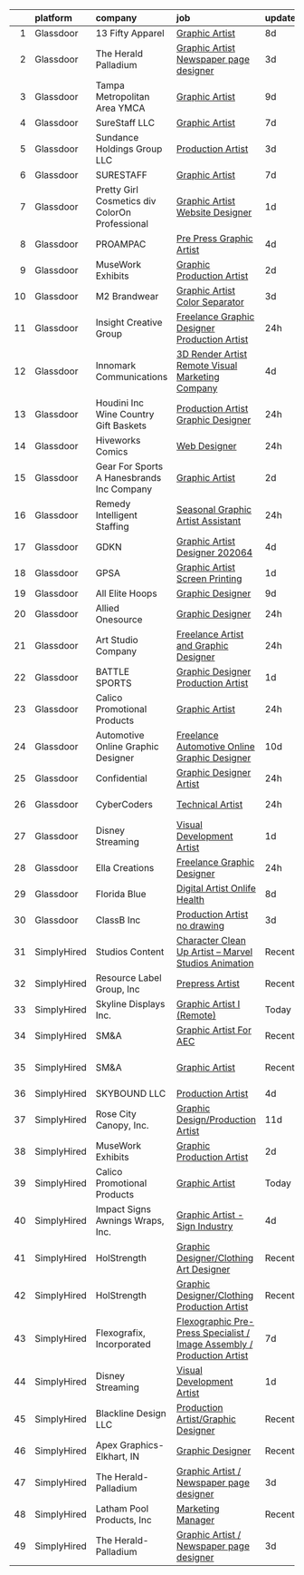 

|    | platform    | company                                        | job                                                                                                                                                                                                                                                                                                                                                                                                                                                                                                                                                                                                                                                                                                                                                                                                                                                                                                                                                                                                                                                                                                                                                                                                                                                                                                                                                                     | update_time   | location                    |
|---:|:------------|:-----------------------------------------------|:------------------------------------------------------------------------------------------------------------------------------------------------------------------------------------------------------------------------------------------------------------------------------------------------------------------------------------------------------------------------------------------------------------------------------------------------------------------------------------------------------------------------------------------------------------------------------------------------------------------------------------------------------------------------------------------------------------------------------------------------------------------------------------------------------------------------------------------------------------------------------------------------------------------------------------------------------------------------------------------------------------------------------------------------------------------------------------------------------------------------------------------------------------------------------------------------------------------------------------------------------------------------------------------------------------------------------------------------------------------------|:--------------|:----------------------------|
|  1 | Glassdoor   | 13 Fifty Apparel                               | [Graphic Artist](https://www.glassdoor.com/partner/jobListing.htm?pos=128&ao=1136043&s=58&guid=00000182ba0651c787a317cc46a4dc8a&src=GD_JOB_AD&t=SR&vt=w&ea=1&cs=1_9e8cbec4&cb=1660978352918&jobListingId=1008067040216&jrtk=3-0-1gat0ckfhk6e8801-1gat0ckfv20b6000-c750d9e3a078330c-)                                                                                                                                                                                                                                                                                                                                                                                                                                                                                                                                                                                                                                                                                                                                                                                                                                                                                                                                                                                                                                                                                    | 8d            | Remote                      |
|  2 | Glassdoor   | The Herald Palladium                           | [Graphic Artist   Newspaper page designer](https://www.glassdoor.com/partner/jobListing.htm?pos=110&ao=1110586&s=58&guid=00000182ba0651c787a317cc46a4dc8a&src=GD_JOB_AD&t=SR&vt=w&ea=1&cs=1_42df0965&cb=1660978352916&jobListingId=1008073933660&cpc=AC285F3A3ECA6BB0&jrtk=3-0-1gat0ckfhk6e8801-1gat0ckfv20b6000-62096e212025d3a6--6NYlbfkN0BLOz3R2tXC2mhUicuG5hSo7xRQA9kfEQniDPT2yh4WeRNJVoEZFR01TCwwwqBh1Y6vOSiAy0RAxGDJvOFJJaTnL_uhcgITD9zbL8z1jkW3llcv7QpfJxBhoUlxYDTSxCF6Mtk2LtjA0dsoVKnCgYGLuQKLIkxPy2RDLUUDNO8W2e5Dj9quGqo0UUEVxbKFCMiEU9rZ4h3wQIgE06UyKWsa3bE-1TdLH0TVvuGytzJdZL7DNTDLNf40yTICb0vHyaH2DRDs0U2VJANmEzbYv6uliJeiXlqhbX1LnkNjyYDEZQ6i6maYrwp9vdI_qLm6sMdmELRInJdUtP2QaUGQ95HEaDSdS70zaGVWA9gdDXqSjXooScWe4g7OLaZHIkrwbjyOkJHbFEkzi8Q2WY-sQ7FGREUwPEJHQXqhnBDiNPkYFX8KdpW8Ix3en3p5ubD-5ALFmnc4QsN16mlIMM_Uk06-xTs-hc0a0LACz7e9Diw3EwXGNTOWkxixfancSeM83gwQPiwXAGlWPg%3D%3D)                                                                                                                                                                                                                                                                                                                                                                                                                                                                         | 3d            | Remote                      |
|  3 | Glassdoor   | Tampa Metropolitan Area YMCA                   | [Graphic Artist](https://www.glassdoor.com/partner/jobListing.htm?pos=127&ao=1136043&s=58&guid=00000182ba0651c787a317cc46a4dc8a&src=GD_JOB_AD&t=SR&vt=w&cs=1_15d23cc2&cb=1660978352918&jobListingId=1008064306602&jrtk=3-0-1gat0ckfhk6e8801-1gat0ckfv20b6000-cbb0d24ac3a16a5e-)                                                                                                                                                                                                                                                                                                                                                                                                                                                                                                                                                                                                                                                                                                                                                                                                                                                                                                                                                                                                                                                                                         | 9d            | Tampa, FL                   |
|  4 | Glassdoor   | SureStaff LLC                                  | [Graphic Artist](https://www.glassdoor.com/partner/jobListing.htm?pos=116&ao=1110586&s=58&guid=00000182ba0651c787a317cc46a4dc8a&src=GD_JOB_AD&t=SR&vt=w&cs=1_86284640&cb=1660978352916&jobListingId=1008069457360&cpc=F5E96E35A1725171&jrtk=3-0-1gat0ckfhk6e8801-1gat0ckfv20b6000-180ca0deccac0e43--6NYlbfkN0BtjpuGbb5IWpuWnnxDa4b6ybAU806MaRYpkS6I63NKVyvd0FxttS4ltfZGuCzVtTPskn0p4n5nXNmKSfTLgqGGG6D6TjCHOIQKppHA_HaWF7t50M4flG_pH0phLvVJeWrNAMzNTCerXTq78MOxAlFUMpSgh0G2YiNBY2GW-qbjjCYigDqeZ4fcQdHZqMjnmU1ZFym8uuwwJGB6YWT5omxwQxP0MmwJfcJBgyiXtpZXy7-MwYbrdeHQTFrtv5mzLzRfqONg1FVDOI8D5ee2rtT8GurqGfUh7rpng-vnoQUQMs9SnXDWacvLE7kxRfcmyiZzcRXFOIMKoB16meGo0o4FRk0NFCY-kpOHF1tpoHT4e7Qj1zcKvhaEWF9HAJkxYMWEBx_ARY41aihFRXRZlJosfGnKRY04YZtQxFy7zlXkadq7gE-lOhLO8jqsBqMK9nCTsUK36x8Gj-UmbugFYFpRMVitaIjmRa1-ID4oMCTPx7ERoCTGDMR9up0rO5E_RuNp-wXgmEvb8utyof90SdOC3ejdOBWwhdx7ScD1Yta2ryXjNrcGYsJn-OeenX3lBr-7kQfOEeNduw%3D%3D)                                                                                                                                                                                                                                                                                                                                                                                                                                        | 7d            | Coppell, TX                 |
|  5 | Glassdoor   | Sundance Holdings Group  LLC                   | [Production Artist](https://www.glassdoor.com/partner/jobListing.htm?pos=129&ao=1136043&s=58&guid=00000182ba0651c787a317cc46a4dc8a&src=GD_JOB_AD&t=SR&vt=w&cs=1_caf4fecf&cb=1660978352918&jobListingId=1008075284724&jrtk=3-0-1gat0ckfhk6e8801-1gat0ckfv20b6000-736cfa1e9c8f5c95-)                                                                                                                                                                                                                                                                                                                                                                                                                                                                                                                                                                                                                                                                                                                                                                                                                                                                                                                                                                                                                                                                                      | 3d            | Salt Lake City, UT          |
|  6 | Glassdoor   | SURESTAFF                                      | [Graphic Artist](https://www.glassdoor.com/partner/jobListing.htm?pos=124&ao=1136043&s=58&guid=00000182ba0651c787a317cc46a4dc8a&src=GD_JOB_AD&t=SR&vt=w&cs=1_5745004c&cb=1660978352917&jobListingId=1008069342132&jrtk=3-0-1gat0ckfhk6e8801-1gat0ckfv20b6000-d8f4f65c01e36971-)                                                                                                                                                                                                                                                                                                                                                                                                                                                                                                                                                                                                                                                                                                                                                                                                                                                                                                                                                                                                                                                                                         | 7d            | Coppell, TX                 |
|  7 | Glassdoor   | Pretty Girl Cosmetics div ColorOn Professional | [Graphic Artist   Website Designer](https://www.glassdoor.com/partner/jobListing.htm?pos=112&ao=1110586&s=58&guid=00000182ba0651c787a317cc46a4dc8a&src=GD_JOB_AD&t=SR&vt=w&ea=1&cs=1_8f313965&cb=1660978352916&jobListingId=1008079634860&cpc=0C139D4CAD5A6DB2&jrtk=3-0-1gat0ckfhk6e8801-1gat0ckfv20b6000-d0d88da03b181852--6NYlbfkN0AsbZC7YF26DUOp-a5YRxqzjMc2ZCXYcSZOuCb5yJo0HGBcYAeI1rA2H4pZ9oQQjBGnMyLJgmvpyH271Y4QXRcmPGdZDJkSy0tipAHjjjobN777EGe6m14nexoqsZY8fojxrmCIzYb1EF2lisOidjKb-UWCyyKNO-rYgaN7n7dkTeVnSphMT94XU_t7P8UuaR8vpNonfMG7_4pb904OcO1D3VmTvFzxKaYi5WV6kZFYxnQJ1M3dvpn7-RdmeswrWnT1ivWEcnY5XOeORHHDIpGn-K-dFLr7tRY2TcsZNQ8KsHIcMnBscrRbyw0qcsrrFfPubMOYsezPom_mMYfxd0JoFTqjj8yvvN2Y014NEnIsBpIT3_uGpVWpsx1JqRYev59urhlwLmsBOiuMqA5DhbBJoazxrCJHaslPYsU1XtYtFrLszsU_kLkEdFpSwMu07FMEhbQxJxwfmom6YhGA-ST12jRHqwnCHLoEF4P_xrTKtpTlndueXsFcAG7KxSbvSCe2hZ2XHD6X2g%3D%3D)                                                                                                                                                                                                                                                                                                                                                                                                                                                                                | 1d            | Pompano Beach, FL           |
|  8 | Glassdoor   | PROAMPAC                                       | [Pre Press Graphic Artist](https://www.glassdoor.com/partner/jobListing.htm?pos=111&ao=1110586&s=58&guid=00000182ba0651c787a317cc46a4dc8a&src=GD_JOB_AD&t=SR&vt=w&cs=1_e9491d15&cb=1660978352916&jobListingId=1008072086383&cpc=14D5209370AEC984&jrtk=3-0-1gat0ckfhk6e8801-1gat0ckfv20b6000-eca2412d10ddca4e--6NYlbfkN0BUPABD-JdRRDh7EmCLK9y_9dLWAT252xWhbSL5vLFFgzDoGehMPxe0J0NsvqVH9pXvgZ2Uh6Bkh83MVPow0yRR38BuoKdFzGnH44uAM7v2RLuIDI1ejOH2f4QV2hGwBjOjvqUzU0pjAKVmbTU6_WHCqPRVTN1_e2zE4Gvr8l_1wYLRb5EbTznvOY1LCe-gkQ1df7u6pc1JodezdYQjelhSwRy42Y4ywwTbSbNPzZi6kVZGeqw8-giqsrrTjWCVV5pXTSTOdWWIaZGkLAfAs190D3zqLKrTKjMCTMw6NcpRzgbN26EgM-nFVjFfr6TYdG8Wvh9hdHbNDm-_di9EfISNmLvqcTvUG8nhaFJOoGGpRdrZ_JRLYwgh38mROzo_P-KJzOPanDI54xp3GYYZmMdYDx1mFaRXAIL-Fm_k4GWIcsFZIuH5zm6hIvzweL7t5gHY7dAKYdfkuTM3YdGaarGy1K-n3hByLR4nhsU3rxWH6HBKaes5We5YAdE-MbVBSe6wrvxzyR3uSB83-6KxS2HY)                                                                                                                                                                                                                                                                                                                                                                                                                                                                                          | 4d            | Rocky Mount, VA             |
|  9 | Glassdoor   | MuseWork Exhibits                              | [Graphic Production Artist](https://www.glassdoor.com/partner/jobListing.htm?pos=106&ao=1110586&s=58&guid=00000182ba0651c787a317cc46a4dc8a&src=GD_JOB_AD&t=SR&vt=w&ea=1&cs=1_1a50b757&cb=1660978352915&jobListingId=1008076709473&cpc=654405A9B1E0A9F5&jrtk=3-0-1gat0ckfhk6e8801-1gat0ckfv20b6000-f96a2cd4fb90d56d--6NYlbfkN0A88_J8diRoR40SecvWGzcTn95As47YER-7r2OAdsjVnjXRd904aD2oemUfw9FGo8jy9NymnMmS9G1ekduSoOkbDxusoUe6e16lO-r-TiRmq1vA4zKQYYE60iFhA0VOkaPwBGVlZ1anvFPIICRi9dfS6zCY9UFH5QglLgznx55Z_5vF8XntUV7irkUpxgaQHTv_8BjUuuYaEsQBeaeM4abqMtVc7mUt7gsHL3vazO8PTE-Kv86-GJMnKGD4drkMGyIJImLMiUqlzYh4kqbfXPA4PseTujRSzETw6HzC6vcTIwiRL1XBZ107RozPfzhaqvxB4dAU7uV_2Jr42AqynPxfFpx5aOu6Mi006wvPjUztKm3-mQVmLwg7eVD0l-GL0x9_E7tLXh3Wuvl7xchRjZW_ByRzMXooRG9a6fYtKaMIboD5zQEb37EatwZj0V0qbJzcxiE1tkNvI-8uTLngWGkfU_WQbrQlHXwDiK-PTSjK_EzbuZ9E-5rFK9oacti383A%3D)                                                                                                                                                                                                                                                                                                                                                                                                                                                                                                      | 2d            | Texas                       |
| 10 | Glassdoor   | M2 Brandwear                                   | [Graphic Artist   Color Separator](https://www.glassdoor.com/partner/jobListing.htm?pos=114&ao=1110586&s=58&guid=00000182ba0651c787a317cc46a4dc8a&src=GD_JOB_AD&t=SR&vt=w&ea=1&cs=1_29a25eae&cb=1660978352917&jobListingId=1008073923082&cpc=4F748F1840550ABC&jrtk=3-0-1gat0ckfhk6e8801-1gat0ckfv20b6000-f8d6275794ddb581--6NYlbfkN0Af7IH--f52cTUDwFMUanxXcd3NiV5wYJyzlyk1G5yREQl55-HAat8C1dsV_ESbMZ1hvHt-zXm1IPNjpAQWUq9hImiJKdeSLaMaHbUFAK5Tm6iv7oTX49TqLCn9xEV5pFOLw17yZ-P-B8Vfp0bckWq1AqoLYcKTw3Dani1XF9lKt4lVDyxuWuFWfq2RpzlW_YaHbV_6AkerHSanNdYkuhfzekOxzs-6k_mg-WqwEZobiTJ7jIiDF2eO9CfNtJaj0_uH3-wm-8wXc4Dr8Ajr3-_stZOeKJ6atWrjzzu9RuuTOx0KEoIV-u59srj-lTPlywiRxtzU5MFRu8SvQRzaH1tFE8yCEM5xvDknWIiLtxv27u2efY3keMB_kUCYq7d1hr4bFeRBqBzFf0FvAsdKmMGdaEYfRNA6a9IR_mRIggcaxEODFLRhZvbFQj6NCgDb12whdjyj0vlioRvV38WIgjrZ6IbE79QI77IhBwWQI0aSFT6IA1RvWe1CQs2YJd-J9mlL6291U-GXag%3D%3D)                                                                                                                                                                                                                                                                                                                                                                                                                                                                                 | 3d            | Azusa, CA                   |
| 11 | Glassdoor   | Insight Creative Group                         | [Freelance Graphic Designer Production Artist](https://www.glassdoor.com/partner/jobListing.htm?pos=103&ao=1110586&s=58&guid=00000182ba0651c787a317cc46a4dc8a&src=GD_JOB_AD&t=SR&vt=w&ea=1&cs=1_7071ba88&cb=1660978352915&jobListingId=1008081091887&cpc=56632219D727AB75&jrtk=3-0-1gat0ckfhk6e8801-1gat0ckfv20b6000-e2569512a46b1b61--6NYlbfkN0AuAjYKnBHsdkcMxrD7ZJITXxV72vImVt5xOyKRJQecNLptHT1ZOkyZa8ubgDaEqsGN4RvC2ebsVtohhZM2LYhWfb5D4MJO2JhoVcSjDN0P6B7b_qgNw4umRq6-Lz6XnM34Ntfe0kpK8SZKSZHZyINJbBN8FcH4iWt2pD836Bul7KJntN-qrqjuuRlP-zRb7PSZkDSzTSTF1nMoGZhycAC-2odQ-JZmeJ1Yhs01NOYbAWICAbcq8yVm9aCe1OKFocGVL4I86idlU-7TisgsZx2vkt512XBOZeC_KZZSNR_pW3BUtD5djJijfR_gNiRRtAWH4Qr1hBU1w6h6tpXu21Nb_TJparMm0WZHd__exC0IV0g3WrD8pu1Oqew5VtfzBevNAXrOsUukBiLZ3K_6L5Cj5ZVbI9vOWoyctecNLp6Cz72CR8Ri1yR03SUOHC0vsIVJoQLuMD2PibK8KA-XBk3N3UoD42KcnOuBcuDMIcccyeQUe3vUL8t5Wy-lo3pqjacNbIaOZmZyvw%3D%3D)                                                                                                                                                                                                                                                                                                                                                                                                                                                                     | 24h           | Oklahoma City, OK           |
| 12 | Glassdoor   | Innomark Communications                        | [3D Render Artist   Remote   Visual Marketing Company](https://www.glassdoor.com/partner/jobListing.htm?pos=125&ao=1136043&s=58&guid=00000182ba0651c787a317cc46a4dc8a&src=GD_JOB_AD&t=SR&vt=w&cs=1_16bd01cf&cb=1660978352917&jobListingId=1008072174188&jrtk=3-0-1gat0ckfhk6e8801-1gat0ckfv20b6000-b557b9f2ff24d637-)                                                                                                                                                                                                                                                                                                                                                                                                                                                                                                                                                                                                                                                                                                                                                                                                                                                                                                                                                                                                                                                   | 4d            | Pittsburgh, PA              |
| 13 | Glassdoor   | Houdini Inc   Wine Country Gift Baskets        | [Production Artist Graphic Designer](https://www.glassdoor.com/partner/jobListing.htm?pos=115&ao=1110586&s=58&guid=00000182ba0651c787a317cc46a4dc8a&src=GD_JOB_AD&t=SR&vt=w&ea=1&cs=1_72f5eadf&cb=1660978352917&jobListingId=1008081441552&cpc=8795CF9063CD573D&jrtk=3-0-1gat0ckfhk6e8801-1gat0ckfv20b6000-6b8e0700c5334f2d--6NYlbfkN0B3DslFKMNUluqKc1Wh2wUADIwflRxR_qiwbt9w8aG4zl7B9UCok6ZGwUs9c6IyFHKN08j8QWTfNpi9f5Z3ajPm8_UiV1M4L1VRAiY_SnDyxPsTiAamp9sWMXQ3l8Brt6RjreFaWZ10vKOX1t0z85NxsDs6LfnMfdEADew1eSGWBdEdl73LyAAcR6aPWZp-Ji7tTl8dL80Ygu9UfoQ4NNSJ7O032Fuh6mYo8C_f0hRtosNCPFpBoNMGKVY61sZMYcyrktW6yI7faluW0-EXSA6RLuyHS2LhO_5dvuEuqwCwwIne0xU020n9nEJ01sjd05DWSbPtyZhCA_p7vZpXQXBfoJJ0feZj538SLOd1l9m8CzbI8wV6owSsQK8ZJLOD4THdKX-XfxIns8KpOcwHB24QwxbM9llkcKV3a3tkfKrGS1I5KFIyW0eTMxEshql8lv5H6pVqszE7sPlqeXr1U_llEHmzCzYYGpI5aCmzR_E8NfpyfO3D8kzRjYHUFlF3Gj8%3D)                                                                                                                                                                                                                                                                                                                                                                                                                                                                                             | 24h           | Fullerton, CA               |
| 14 | Glassdoor   | Hiveworks Comics                               | [Web Designer](https://www.glassdoor.com/partner/jobListing.htm?pos=105&ao=1110586&s=58&guid=00000182ba0651c787a317cc46a4dc8a&src=GD_JOB_AD&t=SR&vt=w&ea=1&cs=1_5a50ef6d&cb=1660978352915&jobListingId=1008082052389&cpc=59DF70BB7E75A6DF&jrtk=3-0-1gat0ckfhk6e8801-1gat0ckfv20b6000-f44207971c53645e--6NYlbfkN0CWUDfr5eBy36P-_yoKSn1h1h6IijldrMJKuS89PsLo_iXGw8Xydd1YF-FMyalgq_gr15PGokgS0YMrXTGSVMAeq3_JHKamhWQ4ZXN2Y5TQ_ynPBhgwHUHm0zQBpnJm3gwym_1P4K4SwoCtHAi-wyuf7I_Z2xIMdhG0HoL8WG9-jG-4o1pFs8wnDZNla_sVOFYR9rOVnHFn1Bh74k4-dhiRVaq1l27EEBU25II0Y71P2Qi5WtHkpDSy21xq75FSk_hnoWcQcUK-p-lksZ5nCHoe0Ar7wd98YoDwFMTYLjOGUY6nYhQdR5z1c9lLszg55C-NdQtcBGRpiVTR-OdnA7Xoqf5cX40MyprK94Py7oq901JsqGpq3_Ix4ktVb1WBPYmCUViLew_IaHK7P0FdPSl62PkYFIKW8dVjmaHIhC5Yj86DPCxBLzce-OsC5i8bRLoNEbGTyF7neEtOIyD8UrcPV2hdSXyAA2s6au58JGoRbYDBYB_XsLQsKfgpJUch-e146CEc-05LFQ%3D%3D)                                                                                                                                                                                                                                                                                                                                                                                                                                                                                                     | 24h           | Remote                      |
| 15 | Glassdoor   | Gear For Sports  A Hanesbrands Inc  Company    | [Graphic Artist](https://www.glassdoor.com/partner/jobListing.htm?pos=108&ao=1110586&s=58&guid=00000182ba0651c787a317cc46a4dc8a&src=GD_JOB_AD&t=SR&vt=w&ea=1&cs=1_0f1994eb&cb=1660978352916&jobListingId=1008076135409&cpc=2187E14FC6F1B769&jrtk=3-0-1gat0ckfhk6e8801-1gat0ckfv20b6000-3b4d9282766276ca--6NYlbfkN0CCePcRB2o_mhkTD8iBEfGgvSO_tOYKNRl5Nl2tXn-lRvMRhAmJRJJgvSR49SHqpy9yhY3pWTRmV8KL3VeTLxSuf7aV5T2OzQTcEpFYqY1zEfwRg40MKjyedK7fsIWQzfEP_HLvBmMWTjPtJmMjiZFf--g_x5K9st2Jq-xWnyZR90gYbl4ka1q0L-iqLZzJ064YT0xJccYsXh-TYB5gGy58e2m15eeEV5WkxJLlSDzQ21fow_W4-LTrU3tvg7LY1_KEt5AJFkUkjjpIqTOd1pPUE4I_pj3plcJW7MuGo7y513RHriKRY-TAJG-1DTztVAizdSDUsC-TXFoit2U4MV-M8GheP0rnadsHrHZsVQBhGicO1lHM1IXKs6In_a-EUjsnOPgSumhAgRb2Rw_36qUEnmh5Z_j_8cSd8Bu09oBGSrkbVEuY6XTtxeIBJQt-kgnm6uh2YyHTMsNgE20E77tTPI-ee4LysS04O6GGioDz-ZXcASUXwoA5zk_1v6bdgzAsiGxoKIDtgw%3D%3D)                                                                                                                                                                                                                                                                                                                                                                                                                                                                                                   | 2d            | Lenexa, KS                  |
| 16 | Glassdoor   | Remedy Intelligent Staffing                    | [Seasonal Graphic Artist Assistant](https://www.glassdoor.com/partner/jobListing.htm?pos=117&ao=1110586&s=58&guid=00000182ba0651c787a317cc46a4dc8a&src=GD_JOB_AD&t=SR&vt=w&ea=1&cs=1_07a7c15e&cb=1660978352917&jobListingId=1008082141612&cpc=A0032DE20586B9BD&jrtk=3-0-1gat0ckfhk6e8801-1gat0ckfv20b6000-1e00553f2ded1cf0--6NYlbfkN0CuHSGuDApGVPx9cXRLGO-izRoRBHVZoe6qYcOHefrkjkas175XsRBTw_roRtpezpfX86eVXYdC_dnYT2tjGnEw5UvQ69IiBPyfCBxNL_78SWbhE-rPupmP8-Rgonw1R8n-No7gxAM0AkNd-iRD9CkQb90BWplLi5kZl7tk3M_mVR6lZCR314PEhiSmenWyf1gICDc7ySL_A31g7DSyN677V6KhjF72o5k6UzPEV_P0cH6ts3IRCFIKviVVmXm24FA4GRHd8sjdgCbHut0scTIuKlkHmM4WUhZF-RLQ52xpq7R9f48G43wmsWrideo_Mjcmfci1LpCAKpMqojn-z1t2vGx_sYFFQZWxYe8Fcdueyj0luIaFIK3rqw86ObYGFUdt85BVWg0W5AM-fWDwoM8m5YDYtSw0a8yXfJNhSbBiFZeEKpIZF5Z1Z-xPvlTLvOyq-r1b3mqj53O26WC3hmtVJtNwdoNsMlhRVqEGYQ2Kn7GAJvfZOwwZVN713jQDDCBZ4QROhBpYdT7ivNWcJ_jepChBDaDPVa9lSEYvzo1xV1-dmwSHMubprbm9QwpbXHX2vWabz0wormDDnJw15WEzjTNdv9TWQRDFAySqUCoJt6ufMDPWJ114rYUR8H8ceUDj1P8uy3fc2N5xQSHqqTRiiPlSCfuAEovbTkZQlpoMmqyiyf87-U3UGE8P2L0AXk5nzV6m7jPJdm0ywRM5gi2CB82ITL5YdEP9Aph_-z43hFJ76ChyR3N0LOxD4Kuu_-Op06pHNCevtLMPhQbl-v9k9Txutyn4FiVh0IVAGgjt95ZAuq_CbXIIpgarE-H0TQmJSqKyNrTLnXc4t7_JHUiXjJ8l-Hy_WTMw9bvNtFfejANe3fdzrDN9HwtwencD4WXDc_UYiphZsQ5b4gP9maAEJ8AcJ-okj1gZwTmszWooNg%3D%3D)                                                | 24h           | Mosinee, WI                 |
| 17 | Glassdoor   | GDKN                                           | [Graphic Artist Designer   202064](https://www.glassdoor.com/partner/jobListing.htm?pos=121&ao=1110586&s=58&guid=00000182ba0651c787a317cc46a4dc8a&src=GD_JOB_AD&t=SR&vt=w&ea=1&cs=1_efef7c22&cb=1660978352917&jobListingId=1008072232153&cpc=9908D8D4413DBB8A&jrtk=3-0-1gat0ckfhk6e8801-1gat0ckfv20b6000-45ae1c6f0fc57a74--6NYlbfkN0A57XGms1TCGdSYvMZk-KBXSoGY3ElX1dFrDOLABjVSM5mSf2WBMOppSWeAeUQg-9VVOyQZF_mjwL1bdgxhd1-8ToriHA5rveSFn1apiS1irEgB4Z_uUHv1xSiWyG7_dlIGipkfdJMMiHi-O4CfVOjAUShnlM3EsyHG9WF1o_Vsh-9n1Ms-A3vg_KYEdrz8tcdRu2XxT2aMaD_E8oI1NhWJc2MWE8lWkGUPg5LLrK27W-VuP_vvSJ0h9XyDvzopu24EWym_1ZL-ajThvx0qUgBq-4hZ7ljYNMmpUVIQ6A1AM_1_r-7s1whGbpHVTFtLFVRIhXmaQwMdG_xbnxRRuZyccWT-G0nYqMZE69Ft80rWOzVuBuBgYewdRBMOpPzHeQV2knI7smy8vucvXm48HPSVEHukPUXQqD990jfJLvcY3quwf2iB2ohoabTzMJA-eejpKRV1dWyHHh3hYy2aFWa5j_NbEbUqqtOQx9vonS6WAjdbxxI3BbnmwyNPk_Cgr1RSDgEvpFau9w%3D%3D)                                                                                                                                                                                                                                                                                                                                                                                                                                                                                 | 4d            | Orlando, FL                 |
| 18 | Glassdoor   | GPSA                                           | [Graphic Artist   Screen Printing](https://www.glassdoor.com/partner/jobListing.htm?pos=104&ao=1110586&s=58&guid=00000182ba0651c787a317cc46a4dc8a&src=GD_JOB_AD&t=SR&vt=w&ea=1&cs=1_c5cd4686&cb=1660978352915&jobListingId=1008078460690&cpc=292986E5893862A2&jrtk=3-0-1gat0ckfhk6e8801-1gat0ckfv20b6000-4c4bad57fa29e0dd--6NYlbfkN0Czardaj0_VtTEHHe0WlIx6ff_4WsBLiOdC4PVNoZsc-ChccKNOBLouDKNZxSaGWzpl2Ya5TJSd_ijnT21wAKQebG7yVi5uKfy3LJuvSR-su2sNtcN3Eqin07SAAIeFHGSPIHDVrW7iI2iYOBpAlLSLrV_EoO1rrh2wRcMeyqq85HrHwenaYw45G4Fv5yGqMi3bGDSAGLO1lYNhSGNzmOZZmsF21GU0JaKC9isVth3eZwJbpDzqdQZQyO1vw6OUb6hf8POp4sWGtyZbAm7371aKUlMa4PqjnMUQIrEYmUPT2iOTyq92cKF6v02TKrOPQTDeE2c7BswCFhNfe1bYHJilBrpUTN586THf1jZTyg9GlLToieWd7JPW7sYKKmNgbyE4SK2N_rSyyuRd_XZj3MS9sqzfIfwXU38-7_-I9ed_4-RfJmR3mr5dZWE2q2DoB9TKe7nGXJLPvuMkydzPhCZpDEtFOWACjziTZVE2eqgBC47nS5apAy6SYwuNTs89rFK6eXJAYLNg5Q%3D%3D)                                                                                                                                                                                                                                                                                                                                                                                                                                                                                 | 1d            | Millvale, PA                |
| 19 | Glassdoor   | All Elite Hoops                                | [Graphic Designer](https://www.glassdoor.com/partner/jobListing.htm?pos=130&ao=1136043&s=58&guid=00000182ba0651c787a317cc46a4dc8a&src=GD_JOB_AD&t=SR&vt=w&ea=1&cs=1_a06b2f8e&cb=1660978352918&jobListingId=1008065721437&jrtk=3-0-1gat0ckfhk6e8801-1gat0ckfv20b6000-3a5424c9bdd640c0-)                                                                                                                                                                                                                                                                                                                                                                                                                                                                                                                                                                                                                                                                                                                                                                                                                                                                                                                                                                                                                                                                                  | 9d            | Remote                      |
| 20 | Glassdoor   | Allied Onesource                               | [Graphic Designer](https://www.glassdoor.com/partner/jobListing.htm?pos=119&ao=1110586&s=58&guid=00000182ba0651c787a317cc46a4dc8a&src=GD_JOB_AD&t=SR&vt=w&ea=1&cs=1_fa0004ad&cb=1660978352917&jobListingId=1008082208413&cpc=5E31031E1AFF45A7&jrtk=3-0-1gat0ckfhk6e8801-1gat0ckfv20b6000-c3378018d59a86ef--6NYlbfkN0CK-8nPx1PXKPyVwi8YM4tCpnZRQ_DYusyN8hYEsp4F2XPfB-QtKAUSL9EmgeoF99jQFVBJy72L4OvwtCLPUDtvw_tiV_rNeBnpC-edO9ZolZMEGUoN7qp57UecmMdzhCGKliusYmK2jNkbdscIUT6dU7PU4iNUlfPuXEdVMy0r-K9eHppb-A4otlXKt4uBLQen5xkMlR_cU0uKASXkeFtcRslZHrT6Dw25frutIfDdPfV36YSh33uTqLi8PkI05ovD4BtPGiQc6ywRz7oWy8SVz2gaORZnfJqoDbikf7hOn0ekgfYw7l-F-EntqzwxSfmDvrcpctQl7D2P5tlbwXvWCiz3qTOZRL5oo1_0rYw9u_jgda2ujcUzxuB71PGTq12kNiRV2S-mCTLSc4QIn5tdende-f2beuZ2kPE8S8_P61pnNs3ox5TkP8DCwrNkdFjD4nntppR4zsAn9q1yoFmYfNhqhJSyKNaNT21_WA_Q25ElVmQrtB2MBPqydyenYhNPxzHAf1P0HsXCoQ8fa97wmamWzOA03hvsi8TmhM5xPELrNy46w39iURkvjNe4FZ4%3D)                                                                                                                                                                                                                                                                                                                                                                                                                                               | 24h           | Kansas City, MO             |
| 21 | Glassdoor   | Art Studio Company                             | [Freelance Artist and Graphic Designer](https://www.glassdoor.com/partner/jobListing.htm?pos=102&ao=1110586&s=58&guid=00000182ba0651c787a317cc46a4dc8a&src=GD_JOB_AD&t=SR&vt=w&ea=1&cs=1_314718bb&cb=1660978352915&jobListingId=1008081695157&cpc=C4A69CCDBB3B9599&jrtk=3-0-1gat0ckfhk6e8801-1gat0ckfv20b6000-9396e9a279fa35b4--6NYlbfkN0ALmgNf42x7YEuTLQ5-efStH_XBJQTIREy_nAcK3-m3BWqXDy3YkN4oAc6b69r1uRLouu2J77DPjcaSY4APfgmbbrU4KVqSQO7uZ39vV_mL8O7pbwT-hghrNhEZLslXU74zVzypJ-0_FWcgjYf_JDjj-yTXcOIAuFFg42xALbDrLBUmgPHGROvLhGqPbmmABkKJiD4A7v2gu1hN6nEafdhAJVYlly44RUuwz8I90OP2SqU6pPPLzzomJWibCg3EBhtPwPuRfkBrHg1epuyF-PMGty26A6tFsBfvfj91Mps6GKTib-wmpQYmUtwRfQVCGvWD3zmFvVbmQYQAEIfXxCRX2R-hrzUImMv0G4T2Sz7h9tpic2NjCMdyWs69m4I9Epit8UVz5wo2SwzlfEOLn7nCGTfGB9TbYH7YsBqWo0kK9D3TTzmfTFEOT7CWukNdBYzKqOrvadrCJ2-yF7t2KvXxkWHzbXlcbpFiXcG-iz74hZ99npAw4C71IBMFiIQhEdoI1qwDTJzsv4NNpyAeYtZa)                                                                                                                                                                                                                                                                                                                                                                                                                                                                        | 24h           | Cleveland, OH               |
| 22 | Glassdoor   | BATTLE SPORTS                                  | [Graphic Designer Production Artist](https://www.glassdoor.com/partner/jobListing.htm?pos=109&ao=1110586&s=58&guid=00000182ba0651c787a317cc46a4dc8a&src=GD_JOB_AD&t=SR&vt=w&ea=1&cs=1_4f5c68f6&cb=1660978352916&jobListingId=1008078824576&cpc=82ABD2B5CEB98952&jrtk=3-0-1gat0ckfhk6e8801-1gat0ckfv20b6000-ef64b80e2e82d369--6NYlbfkN0ATuzukLZvOA7Cxi5gGVTPK8s05ijijAIGQnHXs5Od0Xxlz_9ucv3NNx1cdLUX-dpnafQaZe-uwLz2b92i1_cCldFdbq1dmMWdRzXLG2lw0vptDIT3Z8n8L_tC3YJWBaQbrrPwCZvP1e6wNeC2Kl9AOQGMcie1lgd2XoAvwEWQ-2pyxv74hmDnCvcmPaAZBnFmQn9P9qOoFSP3hT79oXvHRQVtoQI2IfICtKOCFQL56xkO25C5j7RbawIJUtOfatE0Z8-YxfCLHX5uuptBn4no7bR-mSK7_n3Ilr8dZFcjdxsHlZSpc38pzuvaN0o-J9AmxDj4qfAjYGiN3Q_FBcvqKt9E6xmTcpSkzO23CDuCOTt4zNkUMllhTtJwtFxQb-QR8nNUqyKAdM555n85-mRVRg6i2gU7HH2mlH_Gp--m_uL0yuv4A6oDDY8VXwXalVLQ9H2rnH9658l5tTE0yvIDitykNUxhXF3QlkvQxSUJbrgPmiZ8H7_XPRMhIF_f_G8SCRFoylyeDRznkWFLFUj8I)                                                                                                                                                                                                                                                                                                                                                                                                                                                                           | 1d            | Omaha, NE                   |
| 23 | Glassdoor   | Calico Promotional Products                    | [Graphic Artist](https://www.glassdoor.com/partner/jobListing.htm?pos=101&ao=1110586&s=58&guid=00000182ba0651c787a317cc46a4dc8a&src=GD_JOB_AD&t=SR&vt=w&ea=1&cs=1_2f2b423e&cb=1660978352915&jobListingId=1008081059192&cpc=7727F3A772A9F19C&jrtk=3-0-1gat0ckfhk6e8801-1gat0ckfv20b6000-41762e46bb39fd3b--6NYlbfkN0DL61m59G0vLrFWarBcur3uKQP_CtW25lhCYWtrcai9UUeGTgFS_bSAmaOBABAcmMT2rsuamD5YCYzhsA6LvffyFY5O2luWjaV0oe--BzJfAi_8C4AT8kiopj9WxLFUXzZCjEtQh37n4Kji_fYPc-LTyk2-DGxON-siRaDL9ch2C7a_sFBhx6DUvDhPB_Jxg5ONh5F1eVBuVTpXgoZZ_0UIgo2A4v7YeIRvAgxjrBuDVGZdEyGduuQyBu82Eyj-9ATWi48WgwxkM6PTaZIxAQdX0IsHzoubrOH7GWpZSGMkDcsvCqXRTzHqmemaHOFJuhnINao2hID77nGu1_DQncUnmPgAzYviXK-5OdDVOXqtX4gxuHHhiNf_tSf9RJhaYYwy-SpJBcQZuZTwHaQOS-risLReqXFYgFLnHgcfGt3Q5H8Lvu8mrvBLklbRm9tTWFAF7YNdm9wdfwgDToCiOt_mqdiAM2YBqE174a7me0iHmQSlfL8gYQ1DjaEd0o4_SCs%3D)                                                                                                                                                                                                                                                                                                                                                                                                                                                                                                                 | 24h           | Celina, OH                  |
| 24 | Glassdoor   | Automotive Online Graphic Designer             | [Freelance Automotive Online Graphic Designer](https://www.glassdoor.com/partner/jobListing.htm?pos=118&ao=1110586&s=58&guid=00000182ba0651c787a317cc46a4dc8a&src=GD_JOB_AD&t=SR&vt=w&ea=1&cs=1_da6b30ed&cb=1660978352917&jobListingId=1008062665826&cpc=47CFDC01B3F81FAC&jrtk=3-0-1gat0ckfhk6e8801-1gat0ckfv20b6000-e6cba8c07fc3ce8d--6NYlbfkN0DErd5I9McD7cRkBvdvpgLNNu9G_nar-sNj4cKQCjkRCIjXfPSy6d0xbkvT_D_ecSKPU5kzDGHqsOjaScAUUXJUGrP7g0KKBrC0EO4e1OLVkrrVXnn7f-vdUbM7rPXDvMD-B57H2IXrZzXhxrBqvEGn4_HY80ZEM-UwUUpuvLDQnlVgBdCbn-mi4t41Tci38kyABmE3ANpkl6TQC6egCSSYO4x0q9dkGyLP94w4i6PMNVSkExvFKoXJgu56gh_qis3_ddtiQHH00IGYXyHJmA8gQSywy62erLEHMRctVxzhVvH7G3Fp0urYR1d7NC5cK_d28WCx1Rio_UkXIN8h6lONfoTP7J1G4JWB2ULc9St9wpsT01C6alnDQxrATIFNj0n8k2NOENlk9zdeuswaL8qAZGVyjpmdBChaJyTG8sd1PmhnvH-PdnTnHHsrvvQN-xpOo-YSmUPA6LuEBZOA--z-TBcqacxQgJN8DQ2BvAs1PxTl8vI9Lx6LTs2IVFXsUuGSfv7LjXA8q-86OaMEhNPcbiTW97bbnl4%3D)                                                                                                                                                                                                                                                                                                                                                                                                                                                   | 10d           | Remote                      |
| 25 | Glassdoor   | Confidential                                   | [Graphic Designer Artist](https://www.glassdoor.com/partner/jobListing.htm?pos=107&ao=1110586&s=58&guid=00000182ba0651c787a317cc46a4dc8a&src=GD_JOB_AD&t=SR&vt=w&ea=1&cs=1_2991108d&cb=1660978352916&jobListingId=1008081123684&cpc=6BF42D0955AE9A34&jrtk=3-0-1gat0ckfhk6e8801-1gat0ckfv20b6000-bf807237bbd48025--6NYlbfkN0Ag_vOSqVc2GjcKbyaSGHyAbcl0xooF_Y2PvIayQ2HWR8Xara5wkVdalUnPf8VXS8ktIAIcjj2zoOd5Lb3kKgjberLcQjFFsCP6FmUMsMJfhEEPyY59XhubVSr6y3IM9MMY5SSfzVHonp1AgvKaby4Isv0gBliLkpjdeGzrq00yN1Y0B26pQjDPV0f9zw5MwKSW-x2qVO0PTRZK9EAXlBJxlmQfgqkPvFUvMwytbqazqKVGm3UxgjlR-EYEvnZ5O52PMUOjNZJkS6yMp5py1IEpbFsoqvdaKOJjwpVNERTmkCHR6gO5H_Diu4OwHSox2gWCRTWEh7rrQ-eBXCbuu3lWZz-CgG0WKR9uiIXIa3Y2lbL7JzpaM8Sey1uneak2DUa-_sxmgWWfx2uEoLWmD8-MTv98mqBr3tO5rV8PPLUbhUPeKpmXj0-xqydGXc19SpuxhoQGxB1h8huGKJj07FB2Kp3zFIwg0ai2RNDBPRi9yASw4mju7hyexnCS7gARD0M%3D)                                                                                                                                                                                                                                                                                                                                                                                                                                                                                                        | 24h           | Norwell, MA                 |
| 26 | Glassdoor   | CyberCoders                                    | [Technical Artist](https://www.glassdoor.com/partner/jobListing.htm?pos=120&ao=1110586&s=58&guid=00000182ba0651c787a317cc46a4dc8a&src=GD_JOB_AD&t=SR&vt=w&ea=1&cs=1_05f2e644&cb=1660978352917&jobListingId=1008081635178&cpc=451933188B21919D&jrtk=3-0-1gat0ckfhk6e8801-1gat0ckfv20b6000-2928c6c4dd1687a4--6NYlbfkN0CpFJQzrgRR8WqXWK1qKKEqALWJw739KlKqr2H-MSI4eoBlI4EFrmor2FYZMP3muM1BfrJgYTyeTcMU37Aa7gjLS1XH40czNDsKGeRGKSZ78eITn3VjIbg_f7XlW4vrOQZZ22rfjoVGb9NMZzNif7oUsA6UHsvCw0KuqT8ILTqlXXXeruWaQ_I7jibDgBJ-0fKllnbCoo_2DDZf0ssEZgsHMQyh2mDqsK0yx9PK2YbX5aIIl0MIKYNQVLC6umgZTJE1xGwSXqk5R8IflqigbuTLng_TeLikNooPmOz_aK0_nW3NTBfJz4Q4MB9-PfongFKfGAHcduMDOz6eCGlyemKnFHtm_s4hh5yYxD3W8EAuAR0nAgmNgapa6phhB27-MNoBvb_AqT5ShGaRF6vG29eoa4CpX-qp-vaJrE4bX2rw7CXs1_z7wIptmg97QR0aM0kSdiKBQgDtVEN6jJptSh3y9M8QopZo-L43piCD2whlqLNgZNQ_o3cLZhZjB6sQWGOfIHBwa8uKm2tieEsKwmbdSKDi14P3Gd9c9oRD2ZE3MEgOsGGVnSMg7du_yI_BaHfZmL38B8sk0a1N1eTJK8dl5VfYSTML4Jf2unv9Q8RaAU99PZ254vkpY-Pcz-m0-6WputIaYWPUb6NilHLm_CRivUda3KNQnFs07TsJY17YwiDvu048kh6vvEN7uJl7RuXBTDjHNYNnK2mqCKMXjijvoaTqjGvrDKaGz62yd9cwbE99PLqi1n6Z_YJc2PaePMu1N15lEcFm5f_REj9KHMsUhhBNWS2qHCFp88kmCh9LsAT9tUu2QLv5jdbNuuhnwt5tHIzWE4ZxlPk-eh6Xh9rTdooqm0Wm87zNrf5HyBXLXAse_WDU97uTzB_wwGItKPHm35b_Anj7rfNYoucjD41zgZ73Sp1KZ2wvaZgK2fGDsuU8U86BpFdBjUOKIhuCkGfUndQ8VIXfgT4gxIMpNRlRlGbmS7EkzV-dhGbf6PMauw%3D%3D) | 24h           | Las Vegas, NV               |
| 27 | Glassdoor   | Disney Streaming                               | [Visual Development Artist](https://www.glassdoor.com/partner/jobListing.htm?pos=123&ao=1136043&s=58&guid=00000182ba0651c787a317cc46a4dc8a&src=GD_JOB_AD&t=SR&vt=w&cs=1_b47718a7&cb=1660978352917&jobListingId=1008078499715&jrtk=3-0-1gat0ckfhk6e8801-1gat0ckfv20b6000-206bbe2fd00bbaa4-)                                                                                                                                                                                                                                                                                                                                                                                                                                                                                                                                                                                                                                                                                                                                                                                                                                                                                                                                                                                                                                                                              | 1d            | Glendale, CA                |
| 28 | Glassdoor   | Ella Creations                                 | [Freelance Graphic Designer](https://www.glassdoor.com/partner/jobListing.htm?pos=122&ao=1136043&s=58&guid=00000182ba0651c787a317cc46a4dc8a&src=GD_JOB_AD&t=SR&vt=w&ea=1&cs=1_19a62069&cb=1660978352917&jobListingId=1008081659688&jrtk=3-0-1gat0ckfhk6e8801-1gat0ckfv20b6000-179bbbfac3831d57-)                                                                                                                                                                                                                                                                                                                                                                                                                                                                                                                                                                                                                                                                                                                                                                                                                                                                                                                                                                                                                                                                        | 24h           | Remote                      |
| 29 | Glassdoor   | Florida Blue                                   | [Digital Artist  Onlife Health](https://www.glassdoor.com/partner/jobListing.htm?pos=126&ao=1136043&s=58&guid=00000182ba0651c787a317cc46a4dc8a&src=GD_JOB_AD&t=SR&vt=w&cs=1_6881285b&cb=1660978352917&jobListingId=1008066745032&jrtk=3-0-1gat0ckfhk6e8801-1gat0ckfv20b6000-26be7a46b33a2ceb-)                                                                                                                                                                                                                                                                                                                                                                                                                                                                                                                                                                                                                                                                                                                                                                                                                                                                                                                                                                                                                                                                          | 8d            | Remote                      |
| 30 | Glassdoor   | ClassB  Inc                                    | [Production Artist   no drawing](https://www.glassdoor.com/partner/jobListing.htm?pos=113&ao=1110586&s=58&guid=00000182ba0651c787a317cc46a4dc8a&src=GD_JOB_AD&t=SR&vt=w&ea=1&cs=1_7f38d6fe&cb=1660978352916&jobListingId=1008073855529&cpc=C63BD00756FD6F58&jrtk=3-0-1gat0ckfhk6e8801-1gat0ckfv20b6000-bdf611b2ff79094f--6NYlbfkN0Bu0v2EuYhQMX8qGylBd2OdOHezyUUQzrXVF6Pyut4oLbBZhtAaef40bjVsMcGx4fIybJV85VCtu2yhkBxxZuMEwbpkbWDRryLbr_qOhZQLv6eFDiSutvGSaXyBHzfiJmm5VNTFmO6Xmb0-Zi2oR6N7Idvf2yUf25lB_JN-5JR66XeUbkkiPACPA2pRO-DR4YLklRrosT7E79RCp3UkzI4xxGxYbV38i4MSDNSy9ruMyB9LDJM0MaIuclJc347ENPQ0sXZVg_MhL8WubFH7YpyKEI3hNd422oI-CNqpvuTzOazokzwVTU-rx36AfpabV3aR5-5a3N0T1vc868WBbzNjNqNDgcnPit8FRNmWunnWrFwzV1LSrx3kMYdQRaCeplgbuT1IL4iON5aYNo7n5-dzk2t7gYGwj1BwR6sWQrdgsVhlvxmZCdIp-5skCLnAG6j9nNvymlcgqfwQn83dp8C77ea1_Z4tU22sUTY6zn1FMjpI4w6-zgELf6jNXm-RHzo%3D)                                                                                                                                                                                                                                                                                                                                                                                                                                                                                                 | 3d            | Tampa, FL                   |
| 31 | SimplyHired | Studios Content                                | [Character Clean Up Artist – Marvel Studios Animation](https://www.simplyhired.com/job/4W3Aw4hbaD5ednHi3UQrQHaDJsqVGaWCvKU1IVTgeMyta4h0NKRVHw?q=graphic+artist)                                                                                                                                                                                                                                                                                                                                                                                                                                                                                                                                                                                                                                                                                                                                                                                                                                                                                                                                                                                                                                                                                                                                                                                                         | Recently      | Burbank, CA                 |
| 32 | SimplyHired | Resource Label Group, Inc                      | [Prepress Artist](https://www.simplyhired.com/job/Bmth1Wrsd5UsaSoJ-vUSuKOE5f8GOGjSZ_vS3lfapa_CJ8RQsvrXsA?q=graphic+artist)                                                                                                                                                                                                                                                                                                                                                                                                                                                                                                                                                                                                                                                                                                                                                                                                                                                                                                                                                                                                                                                                                                                                                                                                                                              | Recently      | Franklin, TN                |
| 33 | SimplyHired | Skyline Displays Inc.                          | [Graphic Artist I (Remote)](https://www.simplyhired.com/job/wQyeSUW5wB54LbcvYxUfeB6qyKt55GB3gm4oqBaCLs1GL0rE_xLjRA?q=graphic+artist)                                                                                                                                                                                                                                                                                                                                                                                                                                                                                                                                                                                                                                                                                                                                                                                                                                                                                                                                                                                                                                                                                                                                                                                                                                    | Today         | United States               |
| 34 | SimplyHired | SM&A                                           | [Graphic Artist For AEC](https://www.simplyhired.com/job/5CBNxdWS8s-GQYBBRb_PwFmc1Z8VCwNq1VuHHAm2zBNcCLh483gh5w?q=graphic+artist)                                                                                                                                                                                                                                                                                                                                                                                                                                                                                                                                                                                                                                                                                                                                                                                                                                                                                                                                                                                                                                                                                                                                                                                                                                       | Recently      | Remote                      |
| 35 | SimplyHired | SM&A                                           | [Graphic Artist](https://www.simplyhired.com/job/_3kjgqIsWaQryRYCReCzh0WZUmUsKvBoUPb2o_E-jIz_Wm3qHZnIWg?q=graphic+artist)                                                                                                                                                                                                                                                                                                                                                                                                                                                                                                                                                                                                                                                                                                                                                                                                                                                                                                                                                                                                                                                                                                                                                                                                                                               | Recently      | Washington, DC +4 locations |
| 36 | SimplyHired | SKYBOUND LLC                                   | [Production Artist](https://www.simplyhired.com/job/dk4k6hgmio7l_k-L_39QdWg9uEYG8i4Tzhu4XKnWDF0iHXw8sfuX6g?q=graphic+artist)                                                                                                                                                                                                                                                                                                                                                                                                                                                                                                                                                                                                                                                                                                                                                                                                                                                                                                                                                                                                                                                                                                                                                                                                                                            | 4d            | Remote                      |
| 37 | SimplyHired | Rose City Canopy, Inc.                         | [Graphic Design/Production Artist](https://www.simplyhired.com/job/fxJM8ZTC96-Btwll2MGmeUBjELYOaA5RUOfN2Ji5f4RJFOd_ZPS7oA?q=graphic+artist)                                                                                                                                                                                                                                                                                                                                                                                                                                                                                                                                                                                                                                                                                                                                                                                                                                                                                                                                                                                                                                                                                                                                                                                                                             | 11d           | Eagle Bend, MN              |
| 38 | SimplyHired | MuseWork Exhibits                              | [Graphic Production Artist](https://www.simplyhired.com/job/EJpjgqEQxjlhEtwTzQNd6dOfBD0goV_UEhQFgtO8wQne9508qtrKnA?q=graphic+artist)                                                                                                                                                                                                                                                                                                                                                                                                                                                                                                                                                                                                                                                                                                                                                                                                                                                                                                                                                                                                                                                                                                                                                                                                                                    | 2d            | Texas                       |
| 39 | SimplyHired | Calico Promotional Products                    | [Graphic Artist](https://www.simplyhired.com/job/zdH8f0U1TnwZ8DCEmhh0ahGUJOiVU6eNgqVn2TiJjzn05i5rPYmG9w?q=graphic+artist)                                                                                                                                                                                                                                                                                                                                                                                                                                                                                                                                                                                                                                                                                                                                                                                                                                                                                                                                                                                                                                                                                                                                                                                                                                               | Today         | Celina, OH                  |
| 40 | SimplyHired | Impact Signs Awnings Wraps, Inc.               | [Graphic Artist -Sign Industry](https://www.simplyhired.com/job/-c6c58g5Kbfa4DPhv5XAa2A6ABwPP8slMAAIwEDM79cgsYgDna3G1g?q=graphic+artist)                                                                                                                                                                                                                                                                                                                                                                                                                                                                                                                                                                                                                                                                                                                                                                                                                                                                                                                                                                                                                                                                                                                                                                                                                                | 4d            | Sedalia, MO                 |
| 41 | SimplyHired | HolStrength                                    | [Graphic Designer/Clothing Art Designer](https://www.simplyhired.com/job/IvjA-eWfL7-IIApY5dhN2TpXfVah_SMyT8PSpn5BXChR2cWYnYMmlA?q=graphic+artist)                                                                                                                                                                                                                                                                                                                                                                                                                                                                                                                                                                                                                                                                                                                                                                                                                                                                                                                                                                                                                                                                                                                                                                                                                       | Recently      | Remote                      |
| 42 | SimplyHired | HolStrength                                    | [Graphic Designer/Clothing Production Artist](https://www.simplyhired.com/job/B4aGEKaT5zbu3bW9POCRwLNxgH8P62nFOEhpevv503efdlpLobmakg?q=graphic+artist)                                                                                                                                                                                                                                                                                                                                                                                                                                                                                                                                                                                                                                                                                                                                                                                                                                                                                                                                                                                                                                                                                                                                                                                                                  | Recently      | Remote                      |
| 43 | SimplyHired | Flexografix, Incorporated                      | [Flexographic Pre-Press Specialist / Image Assembly / Production Artist](https://www.simplyhired.com/job/bz0oEgJfby4f-RdpI_JMI4ypoVfpQkFRzO4C_KdXua79GkJ3W7tZ6g?q=graphic+artist)                                                                                                                                                                                                                                                                                                                                                                                                                                                                                                                                                                                                                                                                                                                                                                                                                                                                                                                                                                                                                                                                                                                                                                                       | 7d            | Carol Stream, IL            |
| 44 | SimplyHired | Disney Streaming                               | [Visual Development Artist](https://www.simplyhired.com/job/Ew5oePrC3L48r2anK67es6qmC-OOVvS5pZmsVDFF4DFoj3n_hMpfog?q=graphic+artist)                                                                                                                                                                                                                                                                                                                                                                                                                                                                                                                                                                                                                                                                                                                                                                                                                                                                                                                                                                                                                                                                                                                                                                                                                                    | 1d            | Glendale, CA                |
| 45 | SimplyHired | Blackline Design LLC                           | [Production Artist/Graphic Designer](https://www.simplyhired.com/job/hcxMXxAK3-E-8bXvVLk3Dq6hfPJ9fPTNOwU6-PgEq02X1F60OEbNXw?q=graphic+artist)                                                                                                                                                                                                                                                                                                                                                                                                                                                                                                                                                                                                                                                                                                                                                                                                                                                                                                                                                                                                                                                                                                                                                                                                                           | Recently      | Remote                      |
| 46 | SimplyHired | Apex Graphics- Elkhart, IN                     | [Graphic Designer](https://www.simplyhired.com/job/qglcmHUN2IMR6qgix4SHXm5COfuiv93Y4GkvS_4mRDrC-Cz4a5yZLA?q=graphic+artist)                                                                                                                                                                                                                                                                                                                                                                                                                                                                                                                                                                                                                                                                                                                                                                                                                                                                                                                                                                                                                                                                                                                                                                                                                                             | Recently      | Elkhart, IN                 |
| 47 | SimplyHired | The Herald-Palladium                           | [Graphic Artist / Newspaper page designer](https://www.simplyhired.com/job/BfhouoKktYpPlfDx_I5h7YUM0GKI_92rIuSbKH292jr5oOKX4SYrqA?q=graphic+artist)                                                                                                                                                                                                                                                                                                                                                                                                                                                                                                                                                                                                                                                                                                                                                                                                                                                                                                                                                                                                                                                                                                                                                                                                                     | 3d            | Remote                      |
| 48 | SimplyHired | Latham Pool Products, Inc                      | [Marketing Manager](https://www.simplyhired.com/job/dPT9JtrjiVR5UNpO4P3Nt4vqBLTeWHFe__NZky4UZgZ-JqxxoFePxw?q=graphic+artist)                                                                                                                                                                                                                                                                                                                                                                                                                                                                                                                                                                                                                                                                                                                                                                                                                                                                                                                                                                                                                                                                                                                                                                                                                                            | Recently      | Latham, NY                  |
| 49 | SimplyHired | The Herald-Palladium                           | [Graphic Artist / Newspaper page designer](https://www.simplyhired.com/job/BfhouoKktYpPlfDx_I5h7YUM0GKI_92rIuSbKH292jr5oOKX4SYrqA?q=graphic+artist)                                                                                                                                                                                                                                                                                                                                                                                                                                                                                                                                                                                                                                                                                                                                                                                                                                                                                                                                                                                                                                                                                                                                                                                                                     | 3d            | Remote                      |